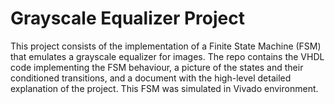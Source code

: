 # Grayscale Equalizer Project

This project consists of the implementation of a Finite State Machine (FSM) that emulates a grayscale equalizer for images. The repo contains the VHDL code implementing the FSM behaviour, a picture of the states and their conditioned transitions, and a document with the high-level detailed explanation of the project. This FSM was simulated in Vivado environment.

